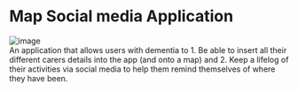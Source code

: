 # Map Social media Application
![image](https://user-images.githubusercontent.com/50266459/150369506-f5093c98-5b0d-4ddc-8725-51a2269ff251.png)  
An application that allows users with dementia to 1. Be able to insert all their different carers details into the app (and onto a map) and 2. Keep a lifelog of their activities via social media to help them remind themselves of where they have been.
